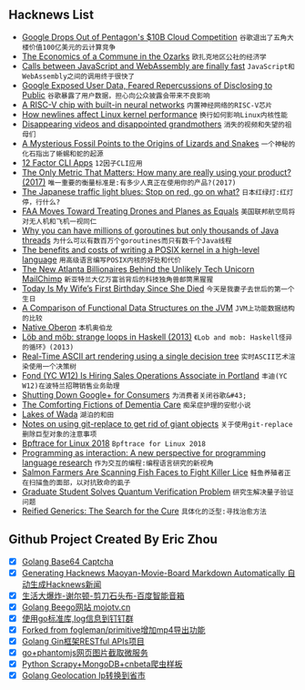## Hacknews List


- [Google Drops Out of Pentagon&#39;s $10B Cloud Competition](https://www.bloomberg.com/news/articles/2018-10-08/google-drops-out-of-pentagon-s-10-billion-cloud-competition)  `谷歌退出了五角大楼价值100亿美元的云计算竞争`
- [The Economics of a Commune in the Ozarks](https://www.eastwindblog.co/?p=1245)  `欧扎克地区公社的经济学`
- [Calls between JavaScript and WebAssembly are finally fast](https://hacks.mozilla.org/2018/10/calls-between-javascript-and-webassembly-are-finally-fast-%f0%9f%8e%89/)  `JavaScript和WebAssembly之间的调用终于很快了`
- [Google Exposed User Data, Feared Repercussions of Disclosing to Public](https://www.wsj.com/articles/google-exposed-user-data-feared-repercussions-of-disclosing-to-public-1539017194)  `谷歌暴露了用户数据，担心向公众披露会带来不良影响`
- [A RISC-V chip with built-in neural networks](https://hackaday.com/2018/10/08/new-part-day-the-risc-v-chip-with-built-in-neural-networks/)  `内置神经网络的RISC-V芯片`
- [How newlines affect Linux kernel performance](https://nadav.amit.zone/blog/linux-inline)  `换行如何影响Linux内核性能`
- [Disappearing videos and disappointed grandmothers](https://rachelbythebay.com/w/2018/10/05/recipes/)  `消失的视频和失望的祖母们`
- [A Mysterious Fossil Points to the Origins of Lizards and Snakes](https://www.nytimes.com/2018/10/08/science/lizards-snakes-fossils-squamates.html)  `一个神秘的化石指出了蜥蜴和蛇的起源`
- [12 Factor CLI Apps](https://medium.com/@jdxcode/12-factor-cli-apps-dd3c227a0e46)  `12因子CLI应用`
- [The Only Metric That Matters: How many are really using your product? (2017)](https://news.greylock.com/the-only-metric-that-matters-now-with-fancy-slides-232474cf414c)  `唯一重要的衡量标准是:有多少人真正在使用你的产品?(2017)`
- [The Japanese traffic light blues: Stop on red, go on what?](https://www.japantimes.co.jp/life/2013/02/25/language/the-japanese-traffic-light-blues-stop-on-red-go-on-what/)  `日本红绿灯:红灯停，行什么?`
- [FAA Moves Toward Treating Drones and Planes as Equals](https://hackaday.com/2018/10/08/will-drones-and-planes-be-treated-as-equals-by-faa/)  `美国联邦航空局将对无人机和飞机一视同仁`
- [Why you can have millions of goroutines but only thousands of Java threads](https://rcoh.me/posts/why-you-can-have-a-million-go-routines-but-only-1000-java-threads/)  `为什么可以有数百万个goroutines而只有数千个Java线程`
- [The benefits and costs of writing a POSIX kernel in a high-level language](https://www.usenix.org/conference/osdi18/presentation/cutler)  `用高级语言编写POSIX内核的好处和代价`
- [The New Atlanta Billionaires Behind the Unlikely Tech Unicorn MailChimp](https://www.forbes.com/sites/alexkonrad/2018/10/08/the-new-atlanta-billionaires-behind-an-unlikely-tech-unicorn/amp/)  `新亚特兰大亿万富翁背后的科技独角兽邮筒黑猩猩`
- [Today Is My Wife’s First Birthday Since She Died](https://medium.com/@webwright/today-is-my-wifes-first-birthday-since-she-died-7369944c43ec)  `今天是我妻子去世后的第一个生日`
- [A Comparison of Functional Data Structures on the JVM](https://github.com/lacuna/bifurcan/blob/master/doc/comparison.md)  `JVM上功能数据结构的比较`
- [Native Oberon](https://www.progtools.org/article.php?name=oberon&amp;section=compilers&amp;type=tutorial)  `本机奥伯龙`
- [Löb and möb: strange loops in Haskell (2013)](https://github.com/quchen/articles/blob/master/loeb-moeb.md)  `《Lob and mob: Haskell怪异的循环》(2013)`
- [Real-Time ASCII art rendering using a single decision tree](https://art.pixlab.io/)  `实时ASCII艺术渲染使用一个决策树`
- [Fond (YC W12) Is Hiring Sales Operations Associate in Portland](https://jobs.lever.co/fond/f3145dc6-86cb-4a44-924a-ee26e2dd1ab9)  `丰迪(YC W12)在波特兰招聘销售业务助理`
- [Shutting Down Google&#43; for Consumers](https://blog.google/technology/safety-security/project-strobe/)  `为消费者关闭谷歌&#43;`
- [The Comforting Fictions of Dementia Care](https://www.newyorker.com/magazine/2018/10/08/the-comforting-fictions-of-dementia-care)  `痴呆症护理的安慰小说`
- [Lakes of Wada](https://en.wikipedia.org/wiki/Lakes_of_Wada)  `湖泊的和田`
- [Notes on using git-replace to get rid of giant objects](https://blog.plover.com/prog/git-replace.html)  `关于使用git-replace删除巨型对象的注意事项`
- [Bpftrace for Linux 2018](http://www.brendangregg.com/blog/2018-10-08/dtrace-for-linux-2018.html)  `Bpftrace for Linux 2018`
- [Programming as interaction: A new perspective for programming language research](http://tomasp.net/blog/2018/programming-interaction/)  `作为交互的编程:编程语言研究的新视角`
- [Salmon Farmers Are Scanning Fish Faces to Fight Killer Lice](https://www.bloomberg.com/news/features/2018-10-08/salmon-farmers-are-scanning-fish-faces-to-fight-killer-lice)  `鲑鱼养殖者正在扫描鱼的面部，以对抗致命的虱子`
- [Graduate Student Solves Quantum Verification Problem](https://www.quantamagazine.org/graduate-student-solves-quantum-verification-problem-20181008/)  `研究生解决量子验证问题`
- [Reified Generics: The Search for the Cure](https://gbracha.blogspot.com/2018/10/reified-generics-search-for-cure.html)  `具体化的泛型:寻找治愈方法`

## Github Project Created By Eric Zhou

- [x] [Golang Base64 Captcha](https://github.com/mojocn/base64Captcha)
- [x] [Generating Hacknews Maoyan-Movie-Board Markdown Automatically 自动生成Hacknews新闻](https://github.com/dejavuzhou/md-genie)
- [x] [生活大爆炸-谢尔顿-剪刀石头布-百度智能音箱](https://github.com/mojocn/dueros-bang-game)
- [x] [Golang Beego网站 mojotv.cn](https://github.com/mojocn/www.mojotv.cn)
- [x] [使用go标准库,log信息到钉钉群](https://github.com/mojocn/dooger)
- [x] [Forked from fogleman/primitive增加mp4导出功能](https://github.com/mojocn/primitive)
- [x] [Golang Gin框架RESTful APIs项目](https://github.com/JJJJJJJerk/ezier-golang-web-api-framework)
- [x] [go+phantomjs网页图片截取微服务](https://github.com/mojocn/screen_shot)
- [x] [Python Scrapy+MongoDB+cnbeta爬虫样板](https://github.com/mojocn/scrapy_mongodb_boilerplate_cnbeta)
- [x] [Golang Geolocation Ip转换到省市](https://github.com/mojocn/ip2location)
